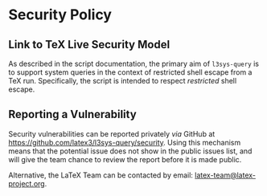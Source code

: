 # Security Policy

## Link to TeX Live Security Model

As described in the script documentation, the primary aim of `l3sys-query` is
to support system queries in the context of restricted shell escape from a TeX
run. Specifically, the script is intended to respect _restricted_ shell escape.

## Reporting a Vulnerability

Security vulnerabilities can be reported privately _via_ GitHub at
https://github.com/latex3/l3sys-query/security. Using this mechanism means that
the potential issue does not show in the public issues list, and will give the
team chance to review the report before it is made public.

Alternative, the LaTeX Team can be contacted by email:
latex-team@latex-project.org.
